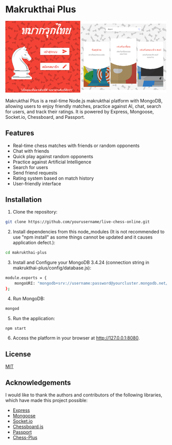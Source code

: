 # Makrukthai Plus
![Makrukthai Plus](https://raw.githubusercontent.com/natstpt/Makrukthai-Plus/main/documentation/makrukthai_screen.png)

Makrukthai Plus is a real-time Node.js makrukthai platform with MongoDB, allowing users to enjoy friendly matches, practice against AI, chat, search for users, and track their ratings. It is powered by Express, Mongoose, Socket.io, Chessboard, and Passport.

## Features
- Real-time chess matches with friends or random opponents
- Chat with friends
- Quick play against random opponents
- Practice against Artificial Intelligence
- Search for users
- Send friend requests
- Rating system based on match history
- User-friendly interface

## Installation

1. Clone the repository:
```bash
git clone https://github.com/yourusername/live-chess-online.git
```
2. Install dependencies from this node_modules (It is not recommended to use "npm install" as some things cannot be updated and it causes application defect.):
```bash
cd makrukthai-plus
```
3. Install and Configure your MongoDB 3.4.24 (connection string in makrukthai-plus/config/database.js):
```bash
module.exports = {
    mongoURI: "mongodb+srv://username:password@yourcluster.mongodb.net/database"
};
```
4. Run MongoDB:
```bash
mongod
```
5. Run the application:
```bash
npm start
```
6. Access the platform in your browser at http://127.0.0.1:8080.

## License
[MIT](https://choosealicense.com/licenses/mit/)

## Acknowledgements

I would like to thank the authors and contributors of the following libraries, which have made this project possible:

- [Express](https://expressjs.com/)
- [Mongoose](https://mongoosejs.com/)
- [Socket.io](https://socket.io/)
- [Chessboard.js](https://chessboardjs.com/)
- [Passport](http://www.passportjs.org/)
- [Chess-Plus](https://github.com/kshitij98/Chess-Plus)
